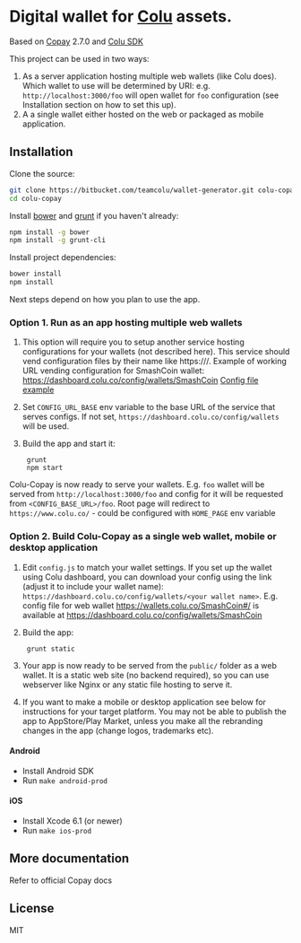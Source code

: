 # Digital wallet for [Colu](https://colu.co) assets.

Based on [Copay](https://github.com/bitpay/copay) 2.7.0 and [Colu SDK](http://documentation.colu.co/)

This project can be used in two ways:

1. As a server application hosting multiple web wallets (like Colu does). Which wallet to use will be determined by URI: e.g. ``http://localhost:3000/foo`` will open wallet for `foo` configuration (see Installation section on how to set this up).
2. A a single wallet either hosted on the web or packaged as mobile application.

## Installation

Clone the source:

```sh
git clone https://bitbucket.com/teamcolu/wallet-generator.git colu-copay
cd colu-copay
```

Install [bower](http://bower.io/) and [grunt](http://gruntjs.com/getting-started) if you haven't already:

```sh
npm install -g bower
npm install -g grunt-cli
```

Install project dependencies:

```sh
bower install
npm install
```

Next steps depend on how you plan to use the app.

### Option 1. Run as an app hosting multiple web wallets

1. This option will require you to setup another service hosting configurations for your wallets (not described here). This service should vend configuration files by their name like https://<some-domain-and-optional-uri>/<wallet name>. Example of working URL vending configuration for SmashCoin wallet: https://dashboard.colu.co/config/wallets/SmashCoin
[Config file example](https://github.com/troggy/unicoisa/blob/master/config.js)

2. Set `CONFIG_URL_BASE` env variable to the base URL of the service that serves configs. If not set, `https://dashboard.colu.co/config/wallets` will be used.

3. Build the app and start it:

        grunt
        npm start


Colu-Copay is now ready to serve your wallets. E.g. `foo` wallet will be served from `http://localhost:3000/foo` and config for it will be requested from ``<CONFIG_BASE_URL>/foo``. Root page will redirect to `https://www.colu.co/` - could be configured with `HOME_PAGE` env variable

### Option 2. Build Colu-Copay as a single web wallet, mobile or desktop application

1. Edit ``config.js`` to match your wallet settings.
If you set up the wallet using Colu dashboard, you can download your config using the link (adjust it to include your wallet name):
``https://dashboard.colu.co/config/wallets/<your wallet name>``. E.g. config file for web wallet https://wallets.colu.co/SmashCoin#/ is available at https://dashboard.colu.co/config/wallets/SmashCoin

2. Build the app:

        grunt static


3. Your app is now ready to be served from the ``public/`` folder as a web wallet. It is a static web site (no backend required), so you can use webserver like Nginx or any static file hosting to serve it.

4. If you want to make a mobile or desktop application see below for instructions for your target platform. You may not be able to publish the app to AppStore/Play Market, unless you make all the rebranding changes in the app (change logos, trademarks etc).

#### Android

- Install Android SDK
- Run `make android-prod`

#### iOS

- Install Xcode 6.1 (or newer)
- Run `make ios-prod`

## More documentation

Refer to official Copay docs

## License

MIT
